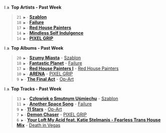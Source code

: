 <!--START_LASTFM_ARTISTS:{"period": "7day", "rows": 5}-->
<a href="https://last.fm" target="_blank"><img src="https://user-images.githubusercontent.com/17434202/215290617-e793598d-d7c9-428f-9975-156db1ba89cc.svg" alt="Last.fm Logo" width="18" height="13"/></a> **Top Artists - Past Week**

> `21 ▶️` ∙ **[Szablon](https://www.last.fm/music/Szablon)**<br/>
> `18 ▶️` ∙ **[Failure](https://www.last.fm/music/Failure)**<br/>
> `17 ▶️` ∙ **[Red House Painters](https://www.last.fm/music/Red+House+Painters)**<br/>
> `14 ▶️` ∙ **[Mindless Self Indulgence](https://www.last.fm/music/Mindless+Self+Indulgence)**<br/>
> `14 ▶️` ∙ **[PIXEL GRIP](https://www.last.fm/music/PIXEL+GRIP)**<br/>
<!--END_LASTFM_ARTISTS-->

<!--START_LASTFM_ALBUMS:{"period": "7day", "rows": 5}-->
<a href="https://last.fm" target="_blank"><img src="https://user-images.githubusercontent.com/17434202/215290617-e793598d-d7c9-428f-9975-156db1ba89cc.svg" alt="Last.fm Logo" width="18" height="13"/></a> **Top Albums - Past Week**

> `20 ▶️` ∙ **[Szumy Miasta](https://www.last.fm/music/Szablon/Szumy+Miasta)** - [Szablon](https://www.last.fm/music/Szablon)<br/>
> `18 ▶️` ∙ **[Fantastic Planet](https://www.last.fm/music/Failure/Fantastic+Planet)** - [Failure](https://www.last.fm/music/Failure)<br/>
> `17 ▶️` ∙ **[Red House Painters I](https://www.last.fm/music/Red+House+Painters/Red+House+Painters+I)** - [Red House Painters](https://www.last.fm/music/Red+House+Painters)<br/>
> `10 ▶️` ∙ **[ARENA](https://www.last.fm/music/PIXEL+GRIP/ARENA)** - [PIXEL GRIP](https://www.last.fm/music/PIXEL+GRIP)<br/>
> `9 ▶️` ∙ **[The Final Act](https://www.last.fm/music/Op-Art/The+Final+Act)** - [Op-Art](https://www.last.fm/music/Op-Art)<br/>
<!--END_LASTFM_ALBUMS-->

<!--START_LASTFM_TRACKS:{"period": "7day", "rows": 5}-->
<a href="https://last.fm" target="_blank"><img src="https://user-images.githubusercontent.com/17434202/215290617-e793598d-d7c9-428f-9975-156db1ba89cc.svg" alt="Last.fm Logo" width="18" height="13"/></a> **Top Tracks - Past Week**

> `13 ▶️` ∙ **[Człowiek o Smutnym Uśmiechu](https://www.last.fm/music/Szablon/_/Cz%C5%82owiek+o+Smutnym+U%C5%9Bmiechu)** - [Szablon](https://www.last.fm/music/Szablon)<br/>
> `11 ▶️` ∙ **[Another Space Song](https://www.last.fm/music/Failure/_/Another+Space+Song)** - [Failure](https://www.last.fm/music/Failure)<br/>
> `9 ▶️` ∙ **[11 Stars](https://www.last.fm/music/Op-Art/_/11+Stars)** - [Op-Art](https://www.last.fm/music/Op-Art)<br/>
> `7 ▶️` ∙ **[Demon Chaser](https://www.last.fm/music/PIXEL+GRIP/_/Demon+Chaser)** - [PIXEL GRIP](https://www.last.fm/music/PIXEL+GRIP)<br/>
> `6 ▶️` ∙ **[Your Loft My Acid feat. Katie Stelmanis - Fearless Trans House Mix](https://www.last.fm/music/Death+in+Vegas/_/Your+Loft+My+Acid+feat.+Katie+Stelmanis+-+Fearless+Trans+House+Mix)** - [Death in Vegas](https://www.last.fm/music/Death+in+Vegas)<br/>
<!--END_LASTFM_TRACKS-->